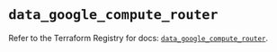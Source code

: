 # `data_google_compute_router`

Refer to the Terraform Registry for docs: [`data_google_compute_router`](https://registry.terraform.io/providers/hashicorp/google/6.27.0/docs/data-sources/compute_router).
